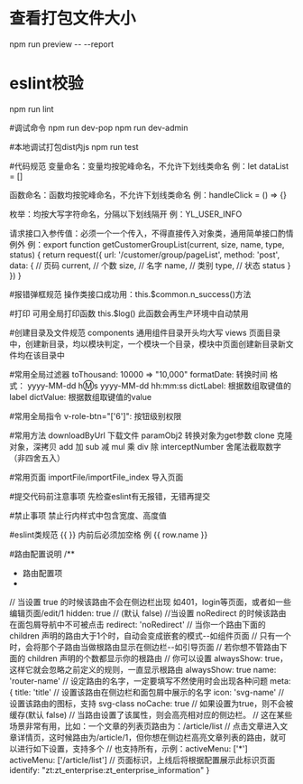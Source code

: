 # 查看打包文件大小
npm run preview -- --report

# eslint校验
npm run lint

#调试命令
npm run dev-pop
npm run dev-admin

#本地调试打包dist内js
npm run test

#代码规范
变量命名：变量均按驼峰命名，不允许下划线类命名
例：let dataList = []

函数命名：函数均按驼峰命名，不允许下划线类命名
例：handleClick = () => {}

枚举：均按大写字符命名，分隔以下划线隔开
例：YL_USER_INFO

请求接口入参传值：必须一个一个传入，不得直接传入对象类，通用简单接口酌情例外
例：export function getCustomerGroupList(current, size, name, type, status) {
    return request({
      url: '/customer/group/pageList',
      method: 'post',
      data: {
        // 页码
        current,
        // 个数
        size,
        // 名字
        name,
        // 类别
        type,
        // 状态
        status
      }
    })
  }
  
#报错弹框规范
操作类接口成功用：this.$common.n_success()方法

#打印
可用全局打印函数 this.$log() 此函数会再生产环境中自动禁用
  
#创建目录及文件规范
components 通用组件目录开头均大写
views 页面目录中，创建新目录，均以模块判定，一个模块一个目录，模块中页面创建新目录新文件均在该目录中

#常用全局过滤器
toThousand: 10000 => "10,000"
formatDate: 转换时间 格式： yyyy-MM-dd h:m:s  yyyy-MM-dd hh:mm:ss
dictLabel: 根据数组取键值的label
dictValue: 根据数组取键值的value

#常用全局指令
v-role-btn="['6']": 按钮级别权限

#常用方法
downloadByUrl 下载文件
paramObj2 转换对象为get参数
clone 克隆对象，深拷贝
add 加
sub 减
mul 乘
div 除
interceptNumber 舍尾法截取数字（非四舍五入）

#常用页面
importFile/importFile_index 导入页面 


#提交代码前注意事项
先检查eslint有无报错，无错再提交

#禁止事项
禁止行内样式中包含宽度、高度值

#eslint类规范
{{ }} 内前后必须加空格 
例 {{ row.name }}

#路由配置说明
/**
 * 路由配置项
 *
 // 当设置 true 的时候该路由不会在侧边栏出现 如401，login等页面，或者如一些编辑页面/edit/1
 hidden: true // (默认 false)
 //当设置 noRedirect 的时候该路由在面包屑导航中不可被点击
 redirect: 'noRedirect'
 // 当你一个路由下面的 children 声明的路由大于1个时，自动会变成嵌套的模式--如组件页面
 // 只有一个时，会将那个子路由当做根路由显示在侧边栏--如引导页面
 // 若你想不管路由下面的 children 声明的个数都显示你的根路由
 // 你可以设置 alwaysShow: true，这样它就会忽略之前定义的规则，一直显示根路由
 alwaysShow: true
 name: 'router-name' // 设定路由的名字，一定要填写不然使用<keep-alive>时会出现各种问题
 meta: {
  title: 'title' // 设置该路由在侧边栏和面包屑中展示的名字
  icon: 'svg-name' // 设置该路由的图标，支持 svg-class
  noCache: true // 如果设置为true，则不会被 <keep-alive> 缓存(默认 false)
  // 当路由设置了该属性，则会高亮相对应的侧边栏。
  // 这在某些场景非常有用，比如：一个文章的列表页路由为：/article/list
  // 点击文章进入文章详情页，这时候路由为/article/1，但你想在侧边栏高亮文章列表的路由，就可以进行如下设置，支持多个
  // 也支持所有，示例：activeMenu: ['*']
  activeMenu: ['/article/list']
  // 页面标识，上线后将根据配置展示此标识页面
  identify: "zt:zt_enterprise:zt_enterprise_information"
}
